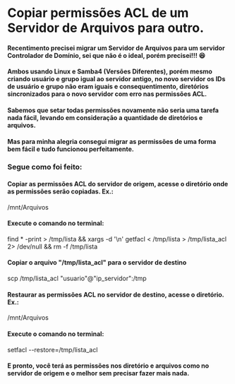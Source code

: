 # Copiar permissões ACL de um Servidor de Arquivos para outro.  

#### Recentimento precisei migrar um Servidor de Arquivos para um servidor Controlador de Domínio, sei que não é o ideal, porém precisei!!! :satisfied:
#### Ambos usando Linux e Samba4 (Versões Diferentes), porém mesmo criando usuário e grupo igual ao servidor antigo, no novo servidor os IDs de usuário e grupo não eram iguais e consequentimento, diretórios sincronizados para o novo servidor com erro nas permissões ACL.  

#### Sabemos que setar todas permissões novamente não seria uma tarefa nada fácil, levando em consideração a quantidade de diretórios e arquivos.
#### Mas para minha alegria consegui migrar as permissões de uma forma bem fácil e tudo funcionou perfeitamente.

### Segue como foi feito:


#### Copiar as permissões ACL do servidor de origem, acesse o diretório onde as permissões serão copiadas. Ex.:

/mnt/Arquivos

#### Execute o comando no terminal:

find * -print > /tmp/lista && xargs -d '\n' getfacl < /tmp/lista > /tmp/lista_acl 2> /dev/null && rm -f /tmp/lista


#### Copiar o arquivo "/tmp/lista_acl" para o servidor de destino

scp /tmp/lista_acl "usuario"@"ip_servidor":/tmp

#### Restaurar as permissões ACL no servidor de destino, acesse o diretório. Ex.:

/mnt/Arquivos

#### Execute o comando no terminal:

setfacl --restore=/tmp/lista_acl

#### E pronto, você terá as permissões nos diretório e arquivos como no servidor de origem e o melhor sem precisar fazer mais nada.